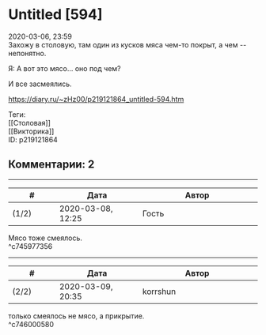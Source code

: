 Untitled [594]
==============

  
2020-03-06, 23:59  
 Захожу в столовую, там один из кусков мяса чем-то покрыт, а чем -- непонятно.   
   
 Я: А вот это мясо... оно под чем?   
   
 И все засмеялись.   
  
<https://diary.ru/~zHz00/p219121864_untitled-594.htm>  
  
Теги:  
[[Столовая]]  
[[Викторика]]  
ID: p219121864  


Комментарии: 2
--------------

  


---



|         #         |              Дата              |                     Автор                     |           ID           |
| --- | --- | --- | --- |
| (1/2) | 2020-03-08, 12:25 | Гость | c745977356 |

  
 Мясо тоже смеялось.   
 ^c745977356

---



|         #         |              Дата              |                     Автор                     |           ID           |
| --- | --- | --- | --- |
| (2/2) | 2020-03-09, 20:35 | korrshun | c746000580 |

  
 только смеялось не мясо, а прикрытие.   
 ^c746000580